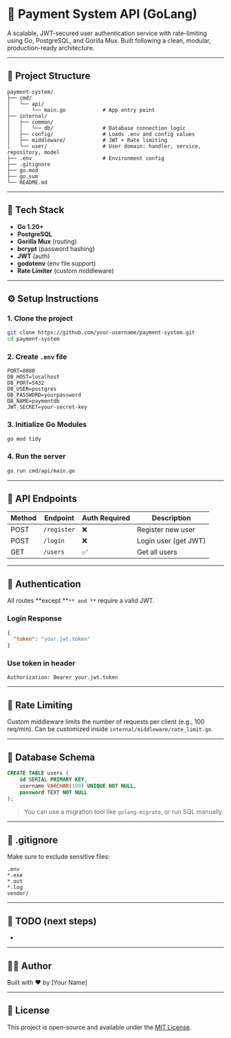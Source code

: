 # 🏦 Payment System API (GoLang)

A scalable, JWT-secured user authentication service with rate-limiting using Go, PostgreSQL, and Gorilla Mux. Built following a clean, modular, production-ready architecture.

---

## 📁 Project Structure

```
payment-system/
├── cmd/
│   └── api/
│       └── main.go            # App entry point
├── internal/
│   ├── common/
│   │   └── db/                # Database connection logic
│   ├── config/                # Loads .env and config values
│   ├── middleware/            # JWT + Rate limiting
│   └── user/                  # User domain: handler, service, repository, model
├── .env                       # Environment config
├── .gitignore
├── go.mod
├── go.sum
└── README.md
```

---

## 💠 Tech Stack

- **Go 1.20+**
- **PostgreSQL**
- **Gorilla Mux** (routing)
- **bcrypt** (password hashing)
- **JWT** (auth)
- **godotenv** (env file support)
- **Rate Limiter** (custom middleware)

---

## ⚙️ Setup Instructions

### 1. Clone the project

```bash
git clone https://github.com/your-username/payment-system.git
cd payment-system
```

### 2. Create `.env` file

```env
PORT=8080
DB_HOST=localhost
DB_PORT=5432
DB_USER=postgres
DB_PASSWORD=yourpassword
DB_NAME=paymentdb
JWT_SECRET=your-secret-key
```

### 3. Initialize Go Modules

```bash
go mod tidy
```

### 4. Run the server

```bash
go run cmd/api/main.go
```

---

## 🥪 API Endpoints

| Method | Endpoint    | Auth Required | Description          |
| ------ | ----------- | ------------- | -------------------- |
| POST   | `/register` | ❌             | Register new user    |
| POST   | `/login`    | ❌             | Login user (get JWT) |
| GET    | `/users`    | ✅             | Get all users        |

---

## 🔐 Authentication

All routes **except **``** and **`` require a valid JWT.

### Login Response

```json
{
  "token": "your.jwt.token"
}
```

### Use token in header

```
Authorization: Bearer your.jwt.token
```

---

## 🧱 Rate Limiting

Custom middleware limits the number of requests per client (e.g., 100 req/min). Can be customized inside `internal/middleware/rate_limit.go`.

---

## 💃 Database Schema

```sql
CREATE TABLE users (
    id SERIAL PRIMARY KEY,
    username VARCHAR(100) UNIQUE NOT NULL,
    password TEXT NOT NULL
);
```

> You can use a migration tool like `golang-migrate`, or run SQL manually.

---

## 📀 .gitignore

Make sure to exclude sensitive files:

```
.env
*.exe
*.out
*.log
vendor/
```

---

## 📌 TODO (next steps)

-

---

## 🧑‍💼 Author

Built with ❤️ by [Your Name]

---

## 📜 License

This project is open-source and available under the [MIT License](LICENSE).

